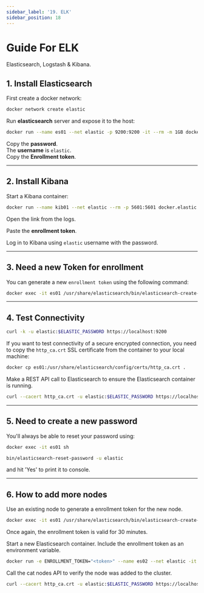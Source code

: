 ```yaml
---
sidebar_label: '19. ELK'
sidebar_position: 18
---
```


# Guide For ELK

Elasticsearch, Logstash & Kibana.

## **1. Install Elasticsearch**

First create a docker network:

```bash
docker network create elastic
```

Run **elasticsearch** server and expose it to the host:

```bash
docker run --name es01 --net elastic -p 9200:9200 -it --rm -m 1GB docker.elastic.co/elasticsearch/elasticsearch:8.12.2
```

Copy the **password**.  
The **username** is `elastic`.  
Copy the **Enrollment token**.

---

## **2. Install Kibana**

Start a Kibana container:

```bash
docker run --name kib01 --net elastic --rm -p 5601:5601 docker.elastic.co/kibana/kibana:8.12.2
```

Open the link from the logs.

Paste the **enrollment token**.

Log in to Kibana using `elastic` username with the password.

---

## 3. Need a new Token for enrollment

You can generate a new `enrollment token` using the following command:

```bash
docker exec -it es01 /usr/share/elasticsearch/bin/elasticsearch-create-enrollment-token -s kibana
```

---

## 4. Test Connectivity

```bash
curl -k -u elastic:$ELASTIC_PASSWORD https://localhost:9200
```

If you want to test connectivity of a secure encrypted connection, you need to copy the `http_ca.crt` SSL certificate from the container to your local machine:

```bash
docker cp es01:/usr/share/elasticsearch/config/certs/http_ca.crt .
```

Make a REST API call to Elasticsearch to ensure the Elasticsearch container is running.

```bash
curl --cacert http_ca.crt -u elastic:$ELASTIC_PASSWORD https://localhost:9200
```

---

## 5. Need to create a new password

You'll always be able to reset your password using:

```bash
docker exec -it es01 sh
```

```bash
bin/elasticsearch-reset-password -u elastic
```

and hit 'Yes' to print it to console.

---

## 6. How to add more nodes

Use an existing node to generate a enrollment token for the new node.

```bash
docker exec -it es01 /usr/share/elasticsearch/bin/elasticsearch-create-enrollment-token -s node
```

Once again, the enrollment token is valid for 30 minutes.

Start a new Elasticsearch container. Include the enrollment token as an environment variable.

```bash
docker run -e ENROLLMENT_TOKEN="<token>" --name es02 --net elastic -it -m 1GB docker.elastic.co/elasticsearch/elasticsearch:8.12.2
```

Call the cat nodes API to verify the node was added to the cluster.

```bash
curl --cacert http_ca.crt -u elastic:$ELASTIC_PASSWORD https://localhost:9200/_cat/nodes
```
